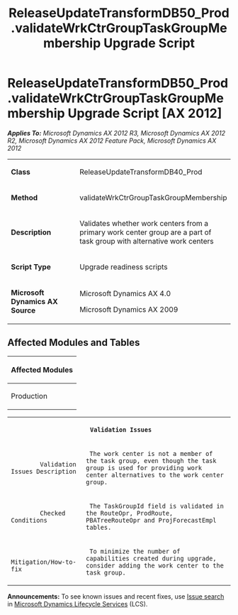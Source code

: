 ﻿---
title: ReleaseUpdateTransformDB50_Prod.validateWrkCtrGroupTaskGroupMembership Upgrade Script
TOCTitle: ReleaseUpdateTransformDB50_Prod.validateWrkCtrGroupTaskGroupMembership Upgrade Script
ms:assetid: 1a2ca26c-5da2-4ed4-cc35-f04fcc789a42
ms:mtpsurl: https://msdn.microsoft.com/en-us/library/JJ718645(v=AX.60)
ms:contentKeyID: 49706932
ms.date: 05/18/2015
mtps_version: v=AX.60
---

# ReleaseUpdateTransformDB50\_Prod.validateWrkCtrGroupTaskGroupMembership Upgrade Script [AX 2012]


_**Applies To:** Microsoft Dynamics AX 2012 R3, Microsoft Dynamics AX 2012 R2, Microsoft Dynamics AX 2012 Feature Pack, Microsoft Dynamics AX 2012_

<table>
<colgroup>
<col style="width: 50%" />
<col style="width: 50%" />
</colgroup>
<tbody>
<tr class="odd">
<td><p><strong>Class</strong></p></td>
<td><p>ReleaseUpdateTransformDB40_Prod</p></td>
</tr>
<tr class="even">
<td><p><strong>Method</strong></p></td>
<td><p>validateWrkCtrGroupTaskGroupMembership</p></td>
</tr>
<tr class="odd">
<td><p><strong>Description</strong></p></td>
<td><p>Validates whether work centers from a primary work center group are a part of task group with alternative work centers</p></td>
</tr>
<tr class="even">
<td><p><strong>Script Type</strong></p></td>
<td><p>Upgrade readiness scripts</p></td>
</tr>
<tr class="odd">
<td><p><strong>Microsoft Dynamics AX Source</strong></p></td>
<td><p>Microsoft Dynamics AX 4.0</p>
<p>Microsoft Dynamics AX 2009</p></td>
</tr>
</tbody>
</table>


## Affected Modules and Tables

<table>
<colgroup>
<col style="width: 100%" />
</colgroup>
<thead>
<tr class="header">
<th><p>Affected Modules</p></th>
</tr>
</thead>
<tbody>
<tr class="odd">
<td><p>Production</p></td>
</tr>
</tbody>
</table>


<table xmlns="http://www.w3.org/1999/xhtml">
              <tr><th colspan="2">
		
   <p>
   
	 Validation Issues
  </p>
  </th></tr>
              <tr><td>
		
   <p>
   
	 
            Validation Issues Description
          
  </p>
  </td><td>
		
   <p>
   
	 The work center is not a member of the task group, even though the task group is used for providing work center alternatives to the work center group.
  </p>
  </td></tr>
              <tr><td>
		
   <p>
   
	 
            Checked Conditions
          
  </p>
  </td><td>
		
   <p>
   
	 The TaskGroupId field is validated in the RouteOpr, ProdRoute, PBATreeRouteOpr and ProjForecastEmpl tables.
  </p>
  </td></tr>
              <tr><td>
		
   <p>
   
	 
            Mitigation/How-to-fix
          
  </p>
  </td><td>
		
   <p>
   
	 To minimize the number of capabilities created during upgrade, consider adding the work center to the task group.
  </p>
  </td></tr>
            </table>

  
**Announcements:** To see known issues and recent fixes, use [Issue search](http://go.microsoft.com/fwlink/?linkid=389258) in [Microsoft Dynamics Lifecycle Services](http://go.microsoft.com/fwlink/?linkid=306505) (LCS).

